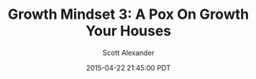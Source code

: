 ---
layout: podcast
title: "Growth Mindset 3: A Pox On Growth Your Houses"
author: Scott Alexander
description: https://slatestarcodex.com/2015/04/22/growth-mindset-3-a-pox-on-growth-your-houses/
date: 2015-04-22 21:45:00 PDT
length: 2251137
duration: 563
guid: growth-mindset-3-a-pox-on-growth-your-houses
---